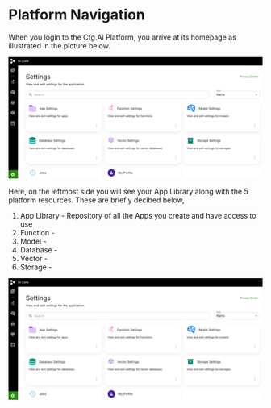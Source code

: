 # Platform Navigation
When you login to the Cfg.Ai Platform, you arrive at its homepage as illustrated in the picture below.

![Home Page](../../static/img/PlatformNavigation/HomepagePN.png)

Here, on the leftmost side you will see your App Library along with the 5 platform resources. These are briefly decibed below,
1. App Library - Repository of all the Apps you create and have access to use
2. Function - 
3. Model -
4. Database -
5. Vector -
6. Storage -

![Home Page](../../static/img/PlatformNavigation/HomepagePN.png)

